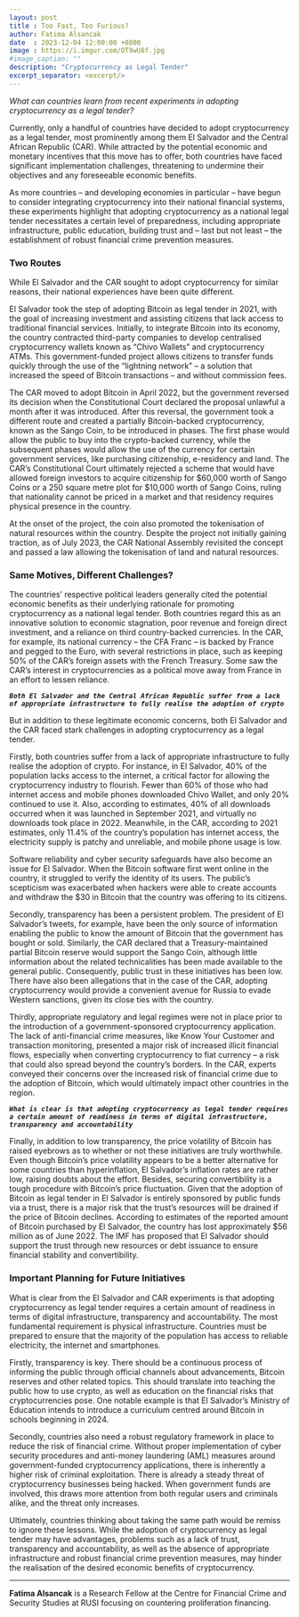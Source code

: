```yaml
---
layout: post
title : Too Fast, Too Furious?
author: Fatima Alsancak
date  : 2023-12-04 12:00:00 +0800
image : https://i.imgur.com/OT9wU8f.jpg
#image_caption: ""
description: "Cryptocurrency as Legal Tender"
excerpt_separator: <excerpt/>
---
```


_What can countries learn from recent experiments in adopting cryptocurrency as a legal tender?_

<excerpt/>

Currently, only a handful of countries have decided to adopt cryptocurrency as a legal tender, most prominently among them El Salvador and the Central African Republic (CAR). While attracted by the potential economic and monetary incentives that this move has to offer, both countries have faced significant implementation challenges, threatening to undermine their objectives and any foreseeable economic benefits.

As more countries – and developing economies in particular – have begun to consider integrating cryptocurrency into their national financial systems, these experiments highlight that adopting cryptocurrency as a national legal tender necessitates a certain level of preparedness, including appropriate infrastructure, public education, building trust and – last but not least – the establishment of robust financial crime prevention measures.


### Two Routes

While El Salvador and the CAR sought to adopt cryptocurrency for similar reasons, their national experiences have been quite different.

El Salvador took the step of adopting Bitcoin as legal tender in 2021, with the goal of increasing investment and assisting citizens that lack access to traditional financial services. Initially, to integrate Bitcoin into its economy, the country contracted third-party companies to develop centralised cryptocurrency wallets known as “Chivo Wallets” and cryptocurrency ATMs. This government-funded project allows citizens to transfer funds quickly through the use of the “lightning network” – a solution that increased the speed of Bitcoin transactions – and without commission fees.

The CAR moved to adopt Bitcoin in April 2022, but the government reversed its decision when the Constitutional Court declared the proposal unlawful a month after it was introduced. After this reversal, the government took a different route and created a partially Bitcoin-backed cryptocurrency, known as the Sango Coin, to be introduced in phases. The first phase would allow the public to buy into the crypto-backed currency, while the subsequent phases would allow the use of the currency for certain government services, like purchasing citizenship, e-residency and land. The CAR’s Constitutional Court ultimately rejected a scheme that would have allowed foreign investors to acquire citizenship for $60,000 worth of Sango Coins or a 250 square metre plot for $10,000 worth of Sango Coins, ruling that nationality cannot be priced in a market and that residency requires physical presence in the country.

At the onset of the project, the coin also promoted the tokenisation of natural resources within the country. Despite the project not initially gaining traction, as of July 2023, the CAR National Assembly revisited the concept and passed a law allowing the tokenisation of land and natural resources.


### Same Motives, Different Challenges?

The countries’ respective political leaders generally cited the potential economic benefits as their underlying rationale for promoting cryptocurrency as a national legal tender. Both countries regard this as an innovative solution to economic stagnation, poor revenue and foreign direct investment, and a reliance on third country-backed currencies. In the CAR, for example, its national currency – the CFA Franc – is backed by France and pegged to the Euro, with several restrictions in place, such as keeping 50% of the CAR’s foreign assets with the French Treasury. Some saw the CAR’s interest in cryptocurrencies as a political move away from France in an effort to lessen reliance.

___`Both El Salvador and the Central African Republic suffer from a lack of appropriate infrastructure to fully realise the adoption of crypto`___

But in addition to these legitimate economic concerns, both El Salvador and the CAR faced stark challenges in adopting cryptocurrency as a legal tender.

Firstly, both countries suffer from a lack of appropriate infrastructure to fully realise the adoption of crypto. For instance, in El Salvador, 40% of the population lacks access to the internet, a critical factor for allowing the cryptocurrency industry to flourish. Fewer than 60% of those who had internet access and mobile phones downloaded Chivo Wallet, and only 20% continued to use it. Also, according to estimates, 40% of all downloads occurred when it was launched in September 2021, and virtually no downloads took place in 2022. Meanwhile, in the CAR, according to 2021 estimates, only 11.4% of the country’s population has internet access, the electricity supply is patchy and unreliable, and mobile phone usage is low.

Software reliability and cyber security safeguards have also become an issue for El Salvador. When the Bitcoin software first went online in the country, it struggled to verify the identity of its users. The public’s scepticism was exacerbated when hackers were able to create accounts and withdraw the $30 in Bitcoin that the country was offering to its citizens.

Secondly, transparency has been a persistent problem. The president of El Salvador’s tweets, for example, have been the only source of information enabling the public to know the amount of Bitcoin that the government has bought or sold. Similarly, the CAR declared that a Treasury-maintained partial Bitcoin reserve would support the Sango Coin, although little information about the related technicalities has been made available to the general public. Consequently, public trust in these initiatives has been low. There have also been allegations that in the case of the CAR, adopting cryptocurrency would provide a convenient avenue for Russia to evade Western sanctions, given its close ties with the country.

Thirdly, appropriate regulatory and legal regimes were not in place prior to the introduction of a government-sponsored cryptocurrency application. The lack of anti-financial crime measures, like Know Your Customer and transaction monitoring, presented a major risk of increased illicit financial flows, especially when converting cryptocurrency to fiat currency – a risk that could also spread beyond the country’s borders. In the CAR, experts conveyed their concerns over the increased risk of financial crime due to the adoption of Bitcoin, which would ultimately impact other countries in the region.

___`What is clear is that adopting cryptocurrency as legal tender requires a certain amount of readiness in terms of digital infrastructure, transparency and accountability`___

Finally, in addition to low transparency, the price volatility of Bitcoin has raised eyebrows as to whether or not these initiatives are truly worthwhile. Even though Bitcoin’s price volatility appears to be a better alternative for some countries than hyperinflation, El Salvador’s inflation rates are rather low, raising doubts about the effort. Besides, securing convertibility is a tough procedure with Bitcoin’s price fluctuation. Given that the adoption of Bitcoin as legal tender in El Salvador is entirely sponsored by public funds via a trust, there is a major risk that the trust’s resources will be drained if the price of Bitcoin declines. According to estimates of the reported amount of Bitcoin purchased by El Salvador, the country has lost approximately $56 million as of June 2022. The IMF has proposed that El Salvador should support the trust through new resources or debt issuance to ensure financial stability and convertibility.


### Important Planning for Future Initiatives

What is clear from the El Salvador and CAR experiments is that adopting cryptocurrency as legal tender requires a certain amount of readiness in terms of digital infrastructure, transparency and accountability. The most fundamental requirement is physical infrastructure. Countries must be prepared to ensure that the majority of the population has access to reliable electricity, the internet and smartphones.

Firstly, transparency is key. There should be a continuous process of informing the public through official channels about advancements, Bitcoin reserves and other related topics. This should translate into teaching the public how to use crypto, as well as education on the financial risks that cryptocurrencies pose. One notable example is that El Salvador’s Ministry of Education intends to introduce a curriculum centred around Bitcoin in schools beginning in 2024.

Secondly, countries also need a robust regulatory framework in place to reduce the risk of financial crime. Without proper implementation of cyber security procedures and anti-money laundering (AML) measures around government-funded cryptocurrency applications, there is inherently a higher risk of criminal exploitation. There is already a steady threat of cryptocurrency businesses being hacked. When government funds are involved, this draws more attention from both regular users and criminals alike, and the threat only increases.

Ultimately, countries thinking about taking the same path would be remiss to ignore these lessons. While the adoption of cryptocurrency as legal tender may have advantages, problems such as a lack of trust, transparency and accountability, as well as the absence of appropriate infrastructure and robust financial crime prevention measures, may hinder the realisation of the desired economic benefits of cryptocurrency.

---

__Fatima Alsancak__ is a Research Fellow at the Centre for Financial Crime and Security Studies at RUSI focusing on countering proliferation financing.
